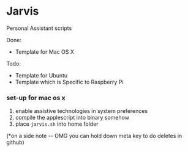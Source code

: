 Jarvis
======

Personal Assistant scripts

Done:

* Template for Mac OS X

Todo:

* Template for Ubuntu
* Template which is Specific to Raspberry Pi


### set-up for mac os x

1. enable assistive technologies in system preferences
2. compile the applescript into binary somehow
3. place `jarvis.sh` into home folder



(*on a side note -- OMG you can hold down meta key to do deletes in github)
